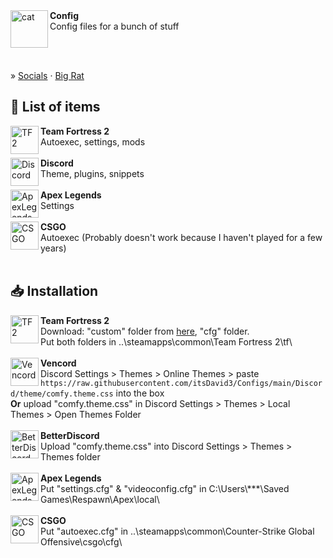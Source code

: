 <div align="left">
    <img align="left" src="https://i.imgur.com/NcN1TmC.png" alt="cat" width="60">
    <b>Config</b><br>
    Config files for a bunch of stuff
</div>

<br><br>

» [Socials](https://withkoji.com/@itsDavid)
    ·
[Big Rat](https://bigrat.monster/)


## 📃 List of items
<div>
    <img align="left" src="https://upload.wikimedia.org/wikipedia/commons/4/48/Team_Fortress_2_style_logo.svg" alt="TF2" width="45" height="45">
    <b>Team Fortress 2</b><br>
    Autoexec, settings, mods
</div>
<br>

<div>
    <img align="left" src="https://imgs.search.brave.com/XOyJqlya6Vh84VckLELITpOxF2MTggL3bjSMQmTais4/rs:fit:860:0:0/g:ce/aHR0cHM6Ly9zdGF0/aWMtMDAuaWNvbmR1/Y2suY29tL2Fzc2V0/cy4wMC9kaXNjb3Jk/LWljb24tMTAyNHgx/MDI0LW5vZ2VyZDk5/LnBuZw" alt="Discord" width="45" height="45">
    <b>Discord</b><br>
    Theme, plugins, snippets
</div>
<br>

<div>
    <img align="left" src="https://i.imgur.com/xONRVp9.png" alt="ApexLegends" width="45" height="45">
    <b>Apex Legends</b><br>
    Settings
</div>
<br>

<div>
    <img align="left" src="https://i.imgur.com/aBkdEwE.png" alt="CSGO" width="45" height="45">
    <b>CSGO</b><br>
    Autoexec (Probably doesn't work because I haven't played for a few years)
</div>
<br>

## 📥 Installation

<div>
    <img align="left" src="https://upload.wikimedia.org/wikipedia/commons/4/48/Team_Fortress_2_style_logo.svg" alt="TF2" width="45" height="45">
    <b>Team Fortress 2</b><br>
    Download: "custom" folder from <a target="_blank" rel="noopener noreferrer" href="https://www.mediafire.com/file/nlcge0yrw98fy3n/custom.zip/file">here</a>, "cfg" folder.<br>
    Put both folders in ..\steamapps\common\Team Fortress 2\tf\
</div>
<br>

<div>
    <img align="left" src="https://i.imgur.com/fXYKU5q.png" alt="Vencord" width="45" height="45">
    <b>Vencord</b><br>
    Discord Settings > Themes > Online Themes > paste <code>https://raw.githubusercontent.com/itsDavid3/Configs/main/Discord/theme/comfy.theme.css</code> into the box <br>
    <strong>Or</strong> upload "comfy.theme.css" in Discord Settings > Themes > Local Themes > Open Themes Folder
</div>
<br>

<div>
    <img align="left" src="https://camo.githubusercontent.com/0347fe2a5b0bb38d5e561b074b3af7c7ce6df2ea0c0cf8cd540976b28c25a143/68747470733a2f2f692e696d6775722e636f6d2f4c50483035454f2e706e67" alt="BetterDiscord" width="45" height="45">
    <b>BetterDiscord</b><br>
    Upload "comfy.theme.css" into Discord Settings > Themes > Themes folder
</div>
<br>

<div>
    <img align="left" src="https://i.imgur.com/xONRVp9.png" alt="ApexLegends" width="45" height="45">
    <b>Apex Legends</b><br>
    Put "settings.cfg" & "videoconfig.cfg" in C:\Users\***\Saved Games\Respawn\Apex\local\
</div>
<br>

<div>
    <img align="left" src="https://i.imgur.com/aBkdEwE.png" alt="CSGO" width="45" height="45">
    <b>CSGO</b><br>
    Put "autoexec.cfg" in ..\steamapps\common\Counter-Strike Global Offensive\csgo\cfg\
</div>
